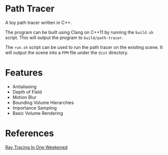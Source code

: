 # Path Tracer

A toy path tracer written in C++.

The program can be built using Clang on C++11 by running the `build.sh` script. This will output the program to `build/path-tracer`.

The `run.sh` script can be used to run the path tracer on the existing scene. It will output the scene into a `PPM` file under the `dist` directory.

# Features

- Antialiasing
- Depth of Field
- Motion Blur
- Bounding Volume Hierarchies
- Importance Sampling
- Basic Volume Rendering

# References

[Ray Tracing In One Weekened](https://raytracing.github.io)
